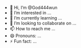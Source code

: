 - 👋 Hi, I’m @God444wun
- 👀 I’m interested in ...
- 🌱 I’m currently learning ...
- 💞️ I’m looking to collaborate on ...
- 📫 How to reach me ...
- 😄 Pronouns: ...
- ⚡ Fun fact: ...

<!---
God444wun/God444wun is a ✨ special ✨ repository because its `README.md` (this file) appears on your GitHub profile.
You can click the Preview link to take a look at your changes.
--->
